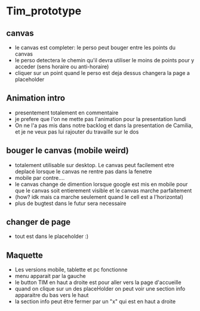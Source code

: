 # Tim_prototype

## canvas

- le canvas est completer: le perso peut bouger entre les points du canvas
- le perso detectera le chemin qu'il devra utiliser le moins de points pour y acceder (sens horaire ou anti-horaire)
- cliquer sur un point quand le perso est deja dessus changera la page a placeholder

## Animation intro

- presentement totalement en commentaire
- je prefere que l'on ne mette pas l'animation pour la presentation lundi
- On ne l'a pas mis dans notre backlog et dans la presentation de Camilia, et je ne veux pas lui rajouter du travaille sur le dos

## bouger le canvas (mobile weird)

- totalement utilisable sur desktop. Le canvas peut facilement etre deplacé lorsque le canvas ne rentre pas dans la fenetre
- mobile par contre....
- le canvas change de dimention lorsque google est mis en mobile pour que le canvas soit entierement visible et le canvas marche parfaitement
- (how? idk mais ca marche seulement quand le cell est a l'horizontal)
- plus de bugtest dans le futur sera necessaire

## changer de page

- tout est dans le placeholder :)

## Maquette 

- Les versions mobile, tablette et pc fonctionne
- menu apparait par la gauche 
- le button TIM en haut a droite est pour aller vers la page d'accueille
- quand on clique sur un des placeHolder on peut voir une section info apparaitre du bas vers le haut
- la section info peut être fermer par un "x" qui est en haut a droite 

